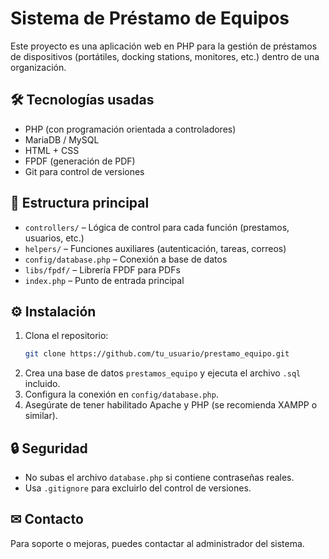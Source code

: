 # Sistema de Préstamo de Equipos

Este proyecto es una aplicación web en PHP para la gestión de préstamos de dispositivos (portátiles, docking stations, monitores, etc.) dentro de una organización.

## 🛠 Tecnologías usadas

- PHP (con programación orientada a controladores)
- MariaDB / MySQL
- HTML + CSS
- FPDF (generación de PDF)
- Git para control de versiones

## 📂 Estructura principal

- `controllers/` – Lógica de control para cada función (prestamos, usuarios, etc.)
- `helpers/` – Funciones auxiliares (autenticación, tareas, correos)
- `config/database.php` – Conexión a base de datos
- `libs/fpdf/` – Librería FPDF para PDFs
- `index.php` – Punto de entrada principal

## ⚙ Instalación

1. Clona el repositorio:
   ```bash
   git clone https://github.com/tu_usuario/prestamo_equipo.git
   ```
2. Crea una base de datos `prestamos_equipo` y ejecuta el archivo `.sql` incluido.
3. Configura la conexión en `config/database.php`.
4. Asegúrate de tener habilitado Apache y PHP (se recomienda XAMPP o similar).

## 🔒 Seguridad

- No subas el archivo `database.php` si contiene contraseñas reales.
- Usa `.gitignore` para excluirlo del control de versiones.

## ✉ Contacto

Para soporte o mejoras, puedes contactar al administrador del sistema.
